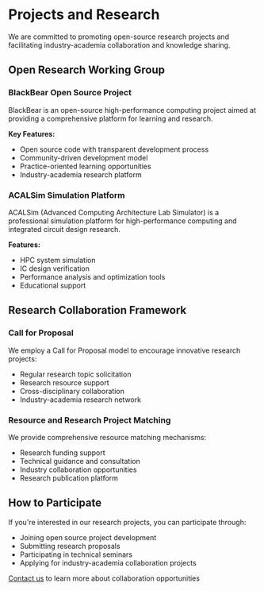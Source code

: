 # Projects and Research

We are committed to promoting open-source research projects and facilitating industry-academia collaboration and knowledge sharing.

## Open Research Working Group

### BlackBear Open Source Project
BlackBear is an open-source high-performance computing project aimed at providing a comprehensive platform for learning and research.

**Key Features:**
- Open source code with transparent development process
- Community-driven development model
- Practice-oriented learning opportunities
- Industry-academia research platform

### ACALSim Simulation Platform
ACALSim (Advanced Computing Architecture Lab Simulator) is a professional simulation platform for high-performance computing and integrated circuit design research.

**Features:**
- HPC system simulation
- IC design verification
- Performance analysis and optimization tools
- Educational support

## Research Collaboration Framework

### Call for Proposal
We employ a Call for Proposal model to encourage innovative research projects:
- Regular research topic solicitation
- Research resource support
- Cross-disciplinary collaboration
- Industry-academia research network

### Resource and Research Project Matching
We provide comprehensive resource matching mechanisms:
- Research funding support
- Technical guidance and consultation
- Industry collaboration opportunities
- Research publication platform

## How to Participate

If you're interested in our research projects, you can participate through:
- Joining open source project development
- Submitting research proposals
- Participating in technical seminars
- Applying for industry-academia collaboration projects
  
[Contact us](/en/join) to learn more about collaboration opportunities
